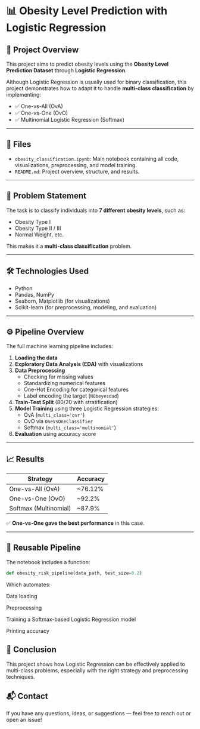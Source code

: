 # 📊 Obesity Level Prediction with Logistic Regression

## 🧠 Project Overview
This project aims to predict obesity levels using the **Obesity Level Prediction Dataset** through **Logistic Regression**.

Although Logistic Regression is usually used for binary classification, this project demonstrates how to adapt it to handle **multi-class classification** by implementing:

- ✅ One-vs-All (OvA)  
- ✅ One-vs-One (OvO)  
- ✅ Multinomial Logistic Regression (Softmax)

---

## 📁 Files

- `obesity_classification.ipynb`: Main notebook containing all code, visualizations, preprocessing, and model training.  
- `README.md`: Project overview, structure, and results.

---

## 📌 Problem Statement
The task is to classify individuals into **7 different obesity levels**, such as:

- Obesity Type I  
- Obesity Type II / III  
- Normal Weight, etc.

This makes it a **multi-class classification** problem.

---

## 🛠️ Technologies Used

- Python  
- Pandas, NumPy  
- Seaborn, Matplotlib (for visualizations)  
- Scikit-learn (for preprocessing, modeling, and evaluation)

---

## ⚙️ Pipeline Overview

The full machine learning pipeline includes:

1. **Loading the data**
2. **Exploratory Data Analysis (EDA)** with visualizations
3. **Data Preprocessing**
   - Checking for missing values
   - Standardizing numerical features
   - One-Hot Encoding for categorical features
   - Label encoding the target (`NObeyesdad`)
4. **Train-Test Split** (80/20 with stratification)
5. **Model Training** using three Logistic Regression strategies:
   - OvA (`multi_class='ovr'`)
   - OvO via `OneVsOneClassifier`
   - Softmax (`multi_class='multinomial'`)
6. **Evaluation** using accuracy score

---

## 📈 Results

| Strategy               | Accuracy   |
|------------------------|------------|
| One-vs-All (OvA)       | ~76.12%    |
| One-vs-One (OvO)       | ~92.2%     |
| Softmax (Multinomial)  | ~87.9%     |

✅ **One-vs-One gave the best performance** in this case.

---

## 🔄 Reusable Pipeline

The notebook includes a function:

```python
def obesity_risk_pipeline(data_path, test_size=0.2)
```
Which automates:

Data loading

Preprocessing

Training a Softmax-based Logistic Regression model

Printing accuracy

## 📌 Conclusion
This project shows how Logistic Regression can be effectively applied to multi-class problems, especially with the right strategy and preprocessing techniques.

## 📬 Contact
If you have any questions, ideas, or suggestions — feel free to reach out or open an issue!


